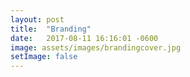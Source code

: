 ```yaml
---
layout: post
title:  "Branding"
date:   2017-08-11 16:16:01 -0600
image: assets/images/brandingcover.jpg
setImage: false
---
```


